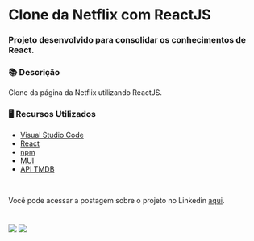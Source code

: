 # Clone da Netflix com ReactJS

### Projeto desenvolvido para consolidar os conhecimentos de React.

### 📚  Descrição

Clone da página da Netflix utilizando ReactJS.

### 🖥️  Recursos Utilizados

- [Visual Studio Code](https://code.visualstudio.com/download)
- [React](https://pt-br.reactjs.org/)
- [npm](https://www.npmjs.com/)
- [MUI](https://mui.com/pt/)
- [API TMDB](https://www.themoviedb.org/documentation/api)

&nbsp;

Você pode acessar a postagem sobre o projeto no Linkedin [aqui](https://www.linkedin.com/embed/feed/update/urn:li:ugcPost:6848041460642676736).

#

<div>
  <a href="https://www.linkedin.com/in/claudia-anjos/" target="_blank"><img src="https://img.shields.io/badge/-LinkedIn-%230077B5?style=for-the-badge&logo=linkedin&logoColor=white" target="_blank"></a>
  <a href="https://medium.com/@ndosanjosc" target="_blank"><img src="https://img.shields.io/badge/Medium-12100E?style=for-the-badge&logo=medium&logoColor=white"></a>
</div>
